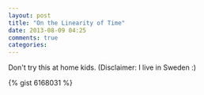 ```yaml
---
layout: post
title: "On the Linearity of Time"
date: 2013-08-09 04:25
comments: true
categories: 
---
```


Don't try this at home kids. (Disclaimer: I live in Sweden :)

{% gist 6168031 %}

